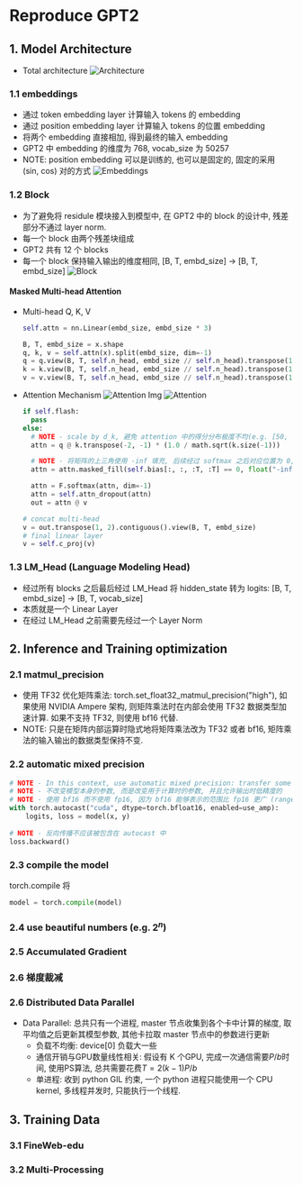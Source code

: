 # Reproduce GPT2

## 1. Model Architecture
- Total architecture
![Architecture](assets/architecture.png)
### 1.1 embeddings
- 通过 token embedding layer 计算输入 tokens 的 embedding 
- 通过 position embedding layer 计算输入 tokens 的位置 embedding
- 将两个 embedding 直接相加, 得到最终的输入 embedding
- GPT2 中 embedding 的维度为 768, vocab_size 为 50257
- NOTE: position embedding 可以是训练的, 也可以是固定的, 固定的采用 (sin, cos) 对的方式
![Embeddings](assets/embd.png)

### 1.2 Block
- 为了避免将 residule 模块接入到模型中, 在 GPT2 中的 block 的设计中, 残差部分不通过 layer norm.
- 每一个 block 由两个残差块组成 
- GPT2 共有 12 个 blocks
- 每一个 block 保持输入输出的维度相同, [B, T, embd_size] -> [B, T, embd_size]
![Block](assets/block.png)

#### Masked Multi-head Attention
- Multi-head Q, K, V
  ```python
  self.attn = nn.Linear(embd_size, embd_size * 3)

  B, T, embd_size = x.shape
  q, k, v = self.attn(x).split(embd_size, dim=-1)
  q = q.view(B, T, self.n_head, embd_size // self.n_head).transpose(1, 2)
  k = k.view(B, T, self.n_head, embd_size // self.n_head).transpose(1, 2)
  v = v.view(B, T, self.n_head, embd_size // self.n_head).transpose(1, 2)
  ```
- Attention Mechanism
  ![Attention Img](assets/attention_img.png)
  ![Attention](assets/attention_core.png)
  ```python
  if self.flash:
    pass
  else:
    # NOTE - scale by d_k, 避免 attention 中的得分分布极度不均(e.g. [50, 1, 2, 0.5]), 导致经过 softmax 之后得到的梯度非常小
    attn = q @ k.transpose(-2, -1) * (1.0 / math.sqrt(k.size(-1)))  

    # NOTE - 将矩阵的上三角使用 -inf 填充, 后续经过 softmax 之后对应位置为 0, 即 attention score 为 0
    attn = attn.masked_fill(self.bias[:, :, :T, :T] == 0, float("-inf"))

    attn = F.softmax(attn, dim=-1)
    attn = self.attn_dropout(attn)
    out = attn @ v

  # concat multi-head
  v = out.transpose(1, 2).contiguous().view(B, T, embd_size)   
  # final linear layer
  v = self.c_proj(v)
  ```

### 1.3 LM_Head (Language Modeling Head)
- 经过所有 blocks 之后最后经过 LM_Head 将 hidden_state 转为 logits: [B, T, embd_size] -> [B, T, vocab_size]
- 本质就是一个 Linear Layer
- 在经过 LM_Head 之前需要先经过一个 Layer Norm


## 2. Inference and Training optimization
### 2.1 matmul_precision
- 使用 TF32 优化矩阵乘法: torch.set_float32_matmul_precision("high"), 如果使用 NVIDIA Ampere 架构, 则矩阵乘法时在内部会使用 TF32 数据类型加速计算. 如果不支持 TF32, 则使用 bf16 代替.
- NOTE: 只是在矩阵内部运算时隐式地将矩阵乘法改为 TF32 或者 bf16, 矩阵乘法的输入输出的数据类型保持不变.

### 2.2 automatic mixed precision
```python
# NOTE - In this context, use automatic mixed precision: transfer some tensor to bf16, which is faster than fp32
# NOTE - 不改变模型本身的参数, 而是改变用于计算时的参数, 并且允许输出时低精度的
# NOTE - 使用 bf16 而不使用 fp16, 因为 bf16 能够表示的范围比 fp16 更广 (range 由指数位决定, bf16的 range 几乎与 float32 的一致), 不容易产生下溢问题 (下溢: 当小于小数所能表示的最小数字时, 会变为0)
with torch.autocast("cuda", dtype=torch.bfloat16, enabled=use_amp): 
    logits, loss = model(x, y)
  
# NOTE - 反向传播不应该被包含在 autocast 中
loss.backward()
```
### 2.3 compile the model
torch.compile 将
```python
model = torch.compile(model)
```


### 2.4 use beautiful numbers (e.g. $2^n$)

### 2.5 Accumulated Gradient

### 2.6 梯度裁减

### 2.6 Distributed Data Parallel
- Data Parallel: 总共只有一个进程, master 节点收集到各个卡中计算的梯度, 取平均值之后更新其模型参数, 其他卡拉取 master 节点中的参数进行更新
    - 负载不均衡: device[0] 负载大一些
    - 通信开销与GPU数量线性相关: 假设有 K 个GPU, 完成一次通信需要$P/b$时间, 使用PS算法, 总共需要花费$T = 2(k-1)P/b$
    - 单进程: 收到 python GIL 约束, 一个 python 进程只能使用一个 CPU kernel, 多线程并发时, 只能执行一个线程.

## 3. Training Data
### 3.1 FineWeb-edu

### 3.2 Multi-Processing